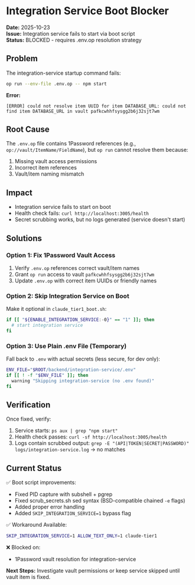 # Integration Service Boot Blocker

**Date:** 2025-10-23  
**Issue:** Integration service fails to start via boot script  
**Status:** BLOCKED - requires .env.op resolution strategy

## Problem

The integration-service startup command fails:

```bash
op run --env-file .env.op -- npm start
```

**Error:**
```
[ERROR] could not resolve item UUID for item DATABASE_URL: could not find item DATABASE_URL in vault pafkcwhhfsysgg2b6j32sjt7wm
```

## Root Cause

The `.env.op` file contains 1Password references (e.g., `op://vault/ItemName/FieldName`), but `op run` cannot resolve them because:
1. Missing vault access permissions
2. Incorrect item references
3. Vault/item naming mismatch

## Impact

- Integration service fails to start on boot
- Health check fails: `curl http://localhost:3005/health`
- Secret scrubbing works, but no logs generated (service doesn't start)

## Solutions

### Option 1: Fix 1Password Vault Access
1. Verify `.env.op` references correct vault/item names
2. Grant `op run` access to vault `pafkcwhhfsysgg2b6j32sjt7wm`
3. Update `.env.op` with correct item UUIDs or friendly names

### Option 2: Skip Integration Service on Boot
Make it optional in `claude_tier1_boot.sh`:
```bash
if [[ "${ENABLE_INTEGRATION_SERVICE:-0}" == "1" ]]; then
  # start integration service
fi
```

### Option 3: Use Plain .env File (Temporary)
Fall back to `.env` with actual secrets (less secure, for dev only):
```bash
ENV_FILE="$ROOT/backend/integration-service/.env"
if [[ ! -f "$ENV_FILE" ]]; then
  warning "Skipping integration-service (no .env found)"
fi
```

## Verification

Once fixed, verify:
1. Service starts: `ps aux | grep "npm start"`
2. Health check passes: `curl -sf http://localhost:3005/health`
3. Logs contain scrubbed output: `grep -E "(API|TOKEN|SECRET|PASSWORD)" logs/integration-service.log` → no matches

## Current Status

✅ Boot script improvements:
- Fixed PID capture with subshell + pgrep
- Fixed scrub_secrets.sh sed syntax (BSD-compatible chained `-e` flags)
- Added proper error handling
- Added `SKIP_INTEGRATION_SERVICE=1` bypass flag

✅ Workaround Available:
```bash
SKIP_INTEGRATION_SERVICE=1 ALLOW_TEXT_ONLY=1 claude-tier1
```

❌ Blocked on:
- 1Password vault resolution for integration-service

**Next Steps:** Investigate vault permissions or keep service skipped until vault item is fixed.

